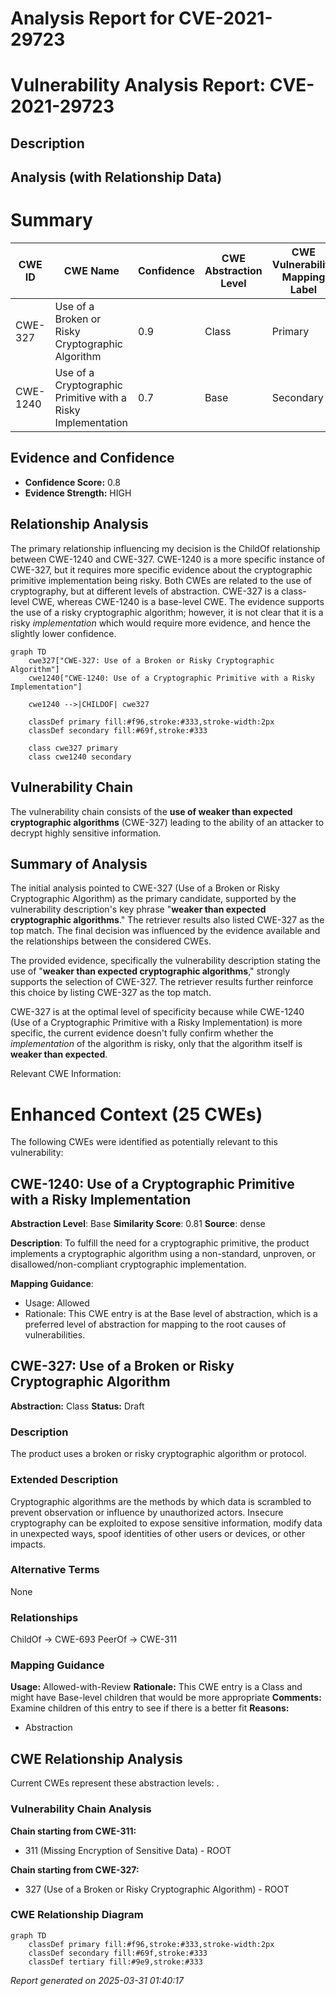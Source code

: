 # Analysis Report for CVE-2021-29723

# Vulnerability Analysis Report: CVE-2021-29723

## Description



## Analysis (with Relationship Data)

# Summary
| CWE ID | CWE Name | Confidence | CWE Abstraction Level | CWE Vulnerability Mapping Label | CWE-Vulnerability Mapping Notes |
|---|---|---|---|---|---|
| CWE-327 | Use of a Broken or Risky Cryptographic Algorithm | 0.9 | Class | Primary | Allowed-with-Review |
| CWE-1240 | Use of a Cryptographic Primitive with a Risky Implementation | 0.7 | Base | Secondary | Allowed |

## Evidence and Confidence

*   **Confidence Score:** 0.8
*   **Evidence Strength:** HIGH

## Relationship Analysis
The primary relationship influencing my decision is the ChildOf relationship between CWE-1240 and CWE-327. CWE-1240 is a more specific instance of CWE-327, but it requires more specific evidence about the cryptographic primitive implementation being risky. Both CWEs are related to the use of cryptography, but at different levels of abstraction. CWE-327 is a class-level CWE, whereas CWE-1240 is a base-level CWE. The evidence supports the use of a risky cryptographic algorithm; however, it is not clear that it is a risky *implementation* which would require more evidence, and hence the slightly lower confidence.

```mermaid
graph TD
    cwe327["CWE-327: Use of a Broken or Risky Cryptographic Algorithm"]
    cwe1240["CWE-1240: Use of a Cryptographic Primitive with a Risky Implementation"]
    
    cwe1240 -->|CHILDOF| cwe327
    
    classDef primary fill:#f96,stroke:#333,stroke-width:2px
    classDef secondary fill:#69f,stroke:#333
    
    class cwe327 primary
    class cwe1240 secondary
```

## Vulnerability Chain
The vulnerability chain consists of the **use of weaker than expected cryptographic algorithms** (CWE-327) leading to the ability of an attacker to decrypt highly sensitive information.

## Summary of Analysis
The initial analysis pointed to CWE-327 (Use of a Broken or Risky Cryptographic Algorithm) as the primary candidate, supported by the vulnerability description's key phrase "**weaker than expected cryptographic algorithms**." The retriever results also listed CWE-327 as the top match. The final decision was influenced by the evidence available and the relationships between the considered CWEs.

The provided evidence, specifically the vulnerability description stating the use of "**weaker than expected cryptographic algorithms**," strongly supports the selection of CWE-327. The retriever results further reinforce this choice by listing CWE-327 as the top match.

CWE-327 is at the optimal level of specificity because while CWE-1240 (Use of a Cryptographic Primitive with a Risky Implementation) is more specific, the current evidence doesn't fully confirm whether the *implementation* of the algorithm is risky, only that the algorithm itself is **weaker than expected**.

Relevant CWE Information:

# Enhanced Context (25 CWEs)
The following CWEs were identified as potentially relevant to this vulnerability:

## CWE-1240: Use of a Cryptographic Primitive with a Risky Implementation
**Abstraction Level**: Base
**Similarity Score**: 0.81
**Source**: dense

**Description**:
To fulfill the need for a cryptographic primitive, the product implements a cryptographic algorithm using a non-standard, unproven, or disallowed/non-compliant cryptographic implementation.

**Mapping Guidance**:
- Usage: Allowed
- Rationale: This CWE entry is at the Base level of abstraction, which is a preferred level of abstraction for mapping to the root causes of vulnerabilities.

## CWE-327: Use of a Broken or Risky Cryptographic Algorithm
**Abstraction:** Class
**Status:** Draft

### Description
The product uses a broken or risky cryptographic algorithm or protocol.

### Extended Description
Cryptographic algorithms are the methods by which data is scrambled to prevent observation or influence by unauthorized actors. Insecure cryptography can be exploited to expose sensitive information, modify data in unexpected ways, spoof identities of other users or devices, or other impacts.

### Alternative Terms
None

### Relationships
ChildOf -> CWE-693
PeerOf -> CWE-311

### Mapping Guidance
**Usage:** Allowed-with-Review
**Rationale:** This CWE entry is a Class and might have Base-level children that would be more appropriate
**Comments:** Examine children of this entry to see if there is a better fit
**Reasons:**
- Abstraction


## CWE Relationship Analysis

Current CWEs represent these abstraction levels: .


### Vulnerability Chain Analysis

**Chain starting from CWE-311:**
- 311 (Missing Encryption of Sensitive Data) - ROOT


**Chain starting from CWE-327:**
- 327 (Use of a Broken or Risky Cryptographic Algorithm) - ROOT



### CWE Relationship Diagram

```mermaid
graph TD
    classDef primary fill:#f96,stroke:#333,stroke-width:2px
    classDef secondary fill:#69f,stroke:#333
    classDef tertiary fill:#9e9,stroke:#333
```



*Report generated on 2025-03-31 01:40:17*
